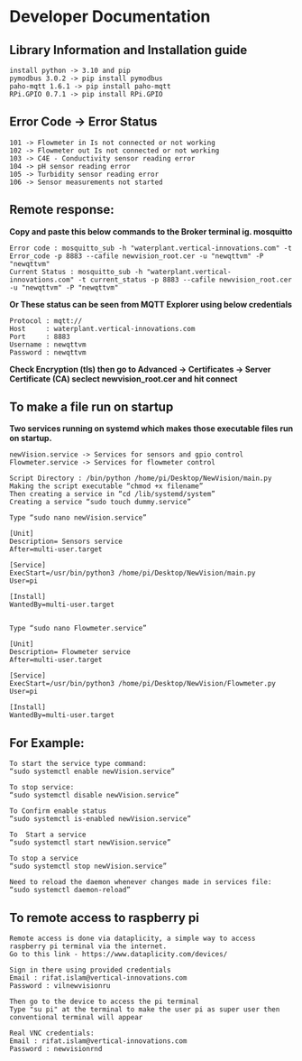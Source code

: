 # Developer Documentation  

## Library Information and Installation guide 
    install python -> 3.10 and pip
    pymodbus 3.0.2 -> pip install pymodbus
    paho-mqtt 1.6.1 -> pip install paho-mqtt
    RPi.GPIO 0.7.1 -> pip install RPi.GPIO

## Error Code -> Error Status
    101 -> Flowmeter in Is not connected or not working
    102 -> Flowmeter out Is not connected or not working
    103 -> C4E - Conductivity sensor reading error
    104 -> pH sensor reading error
    105 -> Turbidity sensor reading error
    106 -> Sensor measurements not started


## Remote response:
**Copy and paste this below commands to the Broker terminal ig. mosquitto**
 
    Error code : mosquitto_sub -h "waterplant.vertical-innovations.com" -t Error_code -p 8883 --cafile newvision_root.cer -u "newqttvm" -P "newqttvm"
    Current Status : mosquitto_sub -h "waterplant.vertical-innovations.com" -t current_status -p 8883 --cafile newvision_root.cer -u "newqttvm" -P "newqttvm"
    
**Or These status can be seen from MQTT Explorer using below credentials**
    
    Protocol : mqtt://
    Host     : waterplant.vertical-innovations.com
    Port     : 8883
    Username : newqttvm
    Password : newqttvm
    
 **Check Encryption (tls) then go to Advanced -> Certificates -> Server Certificate (CA) seclect **newvision_root.cer** and hit connect**

## To make a file run on startup

 **Two services running on systemd which makes those executable files run on startup.**

    newVision.service -> Services for sensors and gpio control
    Flowmeter.service -> Services for flowmeter control

    Script Directory : /bin/python /home/pi/Desktop/NewVision/main.py
    Making the script executable “chmod +x filename”
    Then creating a service in “cd /lib/systemd/system”
    Creating a service “sudo touch dummy.service”

    Type “sudo nano newVision.service”

    [Unit]
    Description= Sensors service
    After=multi-user.target

    [Service]
    ExecStart=/usr/bin/python3 /home/pi/Desktop/NewVision/main.py
    User=pi

    [Install]
    WantedBy=multi-user.target


    Type “sudo nano Flowmeter.service”

    [Unit]
    Description= Flowmeter service
    After=multi-user.target

    [Service]
    ExecStart=/usr/bin/python3 /home/pi/Desktop/NewVision/Flowmeter.py
    User=pi

    [Install]
    WantedBy=multi-user.target

## For Example:

    To start the service type command:
    “sudo systemctl enable newVision.service”

    To stop service:
    “sudo systemctl disable newVision.service”

    To Confirm enable status
    “sudo systemctl is-enabled newVision.service”

    To  Start a service
    “sudo systemctl start newVision.service”

    To stop a service
    “sudo systemctl stop newVision.service”

    Need to reload the daemon whenever changes made in services file:
    “sudo systemctl daemon-reload”

 ## To remote access to raspberry pi

    Remote access is done via dataplicity, a simple way to access raspberry pi terminal via the internet.
    Go to this link - https://www.dataplicity.com/devices/

    Sign in there using provided credentials
    Email : rifat.islam@vertical-innovations.com
    Password : vilnewvisionru

    Then go to the device to access the pi terminal
    Type "su pi" at the terminal to make the user pi as super user then conventional terminal will appear

    Real VNC credentials:
    Email : rifat.islam@vertical-innovations.com
    Password : newvisionrnd

